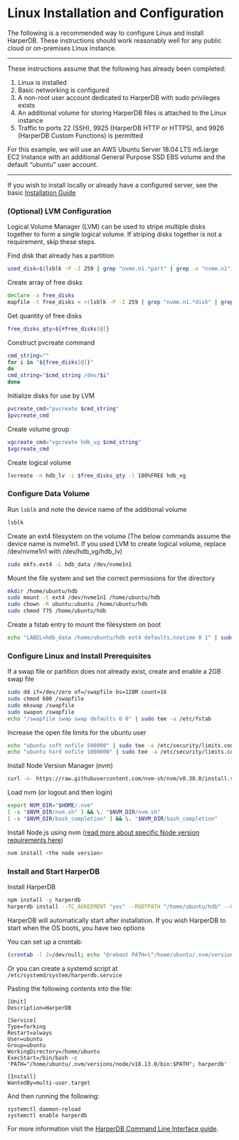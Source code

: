 # Linux Installation and Configuration

The following is a recommended way to configure Linux and install HarperDB. These instructions should work reasonably well for any public cloud or on-premises Linux instance.

---

These instructions assume that the following has already been completed:

1. Linux is installed
2. Basic networking is configured
3. A non-root user account dedicated to HarperDB with sudo privileges exists
4. An additional volume for storing HarperDB files is attached to the Linux instance
5. Traffic to ports 22 (SSH), 9925 (HarperDB HTTP or HTTPS), and 9926 (HarperDB Custom Functions) is permitted

For this example, we will use an AWS Ubuntu Server 18.04 LTS m5.large EC2 Instance with an additional General Purpose SSD EBS volume and the default “ubuntu” user account.

---

If you wish to install locally or already have a configured server, see the basic [Installation Guide](README.md)

### (Optional) LVM Configuration
Logical Volume Manager (LVM) can be used to stripe multiple disks together to form a single logical volume. If striping disks together is not a requirement, skip these steps.

Find disk that already has a partition

```bash
used_disk=$(lsblk -P -I 259 | grep "nvme.n1.*part" | grep -o "nvme.n1")
```

Create array of free disks

```bash
declare -a free_disks
mapfile -t free_disks < <(lsblk -P -I 259 | grep "nvme.n1.*disk" | grep -o "nvme.n1" | grep -v "$used_disk")
```

Get quantity of free disks

```bash
free_disks_qty=${#free_disks[@]}
```

Construct pvcreate command

```bash
cmd_string=""
for i in "${free_disks[@]}"
do
cmd_string="$cmd_string /dev/$i"
done
```

Initialize disks for use by LVM

```bash
pvcreate_cmd="pvcreate $cmd_string"
$pvcreate_cmd
```

Create volume group

```bash
vgcreate_cmd="vgcreate hdb_vg $cmd_string"
$vgcreate_cmd
```

Create logical volume

```bash
lvcreate -n hdb_lv -i $free_disks_qty -l 100%FREE hdb_vg
```

### Configure Data Volume

Run `lsblk` and note the device name of the additional volume

```bash
lsblk
```

Create an ext4 filesystem on the volume (The below commands assume the device name is nvme1n1. If you used LVM to create logical volume, replace /dev/nvme1n1 with /dev/hdb_vg/hdb_lv)

```bash
sudo mkfs.ext4 -L hdb_data /dev/nvme1n1
```

Mount the file system and set the correct permissions for the directory

```bash
mkdir /home/ubuntu/hdb
sudo mount -t ext4 /dev/nvme1n1 /home/ubuntu/hdb
sudo chown -R ubuntu:ubuntu /home/ubuntu/hdb
sudo chmod 775 /home/ubuntu/hdb
```

Create a fstab entry to mount the filesystem on boot

```bash
echo "LABEL=hdb_data /home/ubuntu/hdb ext4 defaults,noatime 0 1" | sudo tee -a /etc/fstab
```

### Configure Linux and Install Prerequisites
If a swap file or partition does not already exist, create and enable a 2GB swap file

```bash
sudo dd if=/dev/zero of=/swapfile bs=128M count=16
sudo chmod 600 /swapfile
sudo mkswap /swapfile
sudo swapon /swapfile
echo "/swapfile swap swap defaults 0 0" | sudo tee -a /etc/fstab
```

Increase the open file limits for the ubuntu user

```bash
echo "ubuntu soft nofile 500000" | sudo tee -a /etc/security/limits.conf
echo "ubuntu hard nofile 1000000" | sudo tee -a /etc/security/limits.conf
```

Install Node Version Manager (nvm)

```bash
curl -o- https://raw.githubusercontent.com/nvm-sh/nvm/v0.38.0/install.sh | bash
```

Load nvm (or logout and then login)

```bash
export NVM_DIR="$HOME/.nvm"
[ -s "$NVM_DIR/nvm.sh" ] && \. "$NVM_DIR/nvm.sh"
[ -s "$NVM_DIR/bash_completion" ] && \. "$NVM_DIR/bash_completion"
```

Install Node.js using nvm ([read more about specific Node version requirements here](node-ver-requirement.md))

```bash
nvm install <the node version>
```

### <a id="install"></a> Install and Start HarperDB
Install HarperDB

```bash
npm install -g harperdb
harperdb install --TC_AGREEMENT "yes" --ROOTPATH "/home/ubuntu/hdb" --OPERATIONSAPI_NETWORK_PORT "9925" --HDB_ADMIN_USERNAME "HDB_ADMIN" --HDB_ADMIN_PASSWORD "abc123!"
```

HarperDB will automatically start after installation. If you wish HarperDB to start when the OS boots, you have two options

You can set up a crontab:

```bash
(crontab -l 2>/dev/null; echo "@reboot PATH=\"/home/ubuntu/.nvm/versions/node/v18.13.0/bin:$PATH\" && harperdb start") | crontab -
```

Or you can create a systemd script at `/etc/systemd/system/harperdb.service`

Pasting the following contents into the file:

```
[Unit]
Description=HarperDB

[Service]
Type=forking
Restart=always
User=ubuntu
Group=ubuntu
WorkingDirectory=/home/ubuntu
ExecStart=/bin/bash -c 'PATH="/home/ubuntu/.nvm/versions/node/v18.13.0/bin:$PATH"; harperdb'

[Install]
WantedBy=multi-user.target
```

And then running the following:

```
systemctl daemon-reload
systemctl enable harperdb
```

For more information visit the [HarperDB Command Line Interface guide](../harperdb-cli.md).
